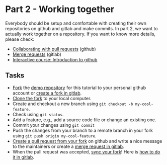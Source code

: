 # Part 2 - Working together

Everybody should be setup and comfortable with creating their own repositories on github and gitlab and make commits. In part 2, we want to actually work together
on a repository. If you want to know more details, please check:

* [Collaborating with pull requests](https://docs.github.com/en/pull-requests/collaborating-with-pull-requests) (github)
* [Merge requests](https://docs.gitlab.com/ee/user/project/merge_requests) (gitlab)
* [Interactive course: Introduction to github](https://github.com/skills/introduction-to-github)

## Tasks

* [Fork](https://docs.github.com/en/pull-requests/collaborating-with-pull-requests/working-with-forks/fork-a-repo#forking-a-repository) the [demo repository](https://github.com/climate-service-center/say-your-name) for this tutorial to your personal github account or [create a fork in gitlab](https://docs.gitlab.com/ee/user/project/repository/forking_workflow.html#create-a-fork).
* [Clone the fork](https://docs.github.com/en/pull-requests/collaborating-with-pull-requests/working-with-forks/fork-a-repo#cloning-your-forked-repository) to your local computer.
* Create and checkout a new branch using `git checkout -b my-cool-feature`.
* Check using `git status`.
* Add a feature, e.g., add a source code file or change an existing one.
* Commit your changes using `git commit`
* Push the changes from your branch to a remote branch in your fork using `git push origin my-cool-feature`.
* [Create a pull request from your fork](https://docs.github.com/en/pull-requests/collaborating-with-pull-requests/proposing-changes-to-your-work-with-pull-requests/creating-a-pull-request-from-a-fork) on github and write a nice message to the maintainers or create a [merge request in gitlab](https://docs.gitlab.com/ee/user/project/merge_requests/creating_merge_requests.html).
* When the pull request was accepted, [sync your fork](https://docs.github.com/en/pull-requests/collaborating-with-pull-requests/working-with-forks/syncing-a-fork#syncing-a-fork-branch-from-the-web-ui)! Here is [how to do it in gitlab](https://docs.gitlab.com/ee/user/project/repository/forking_workflow.html#update-your-fork).
